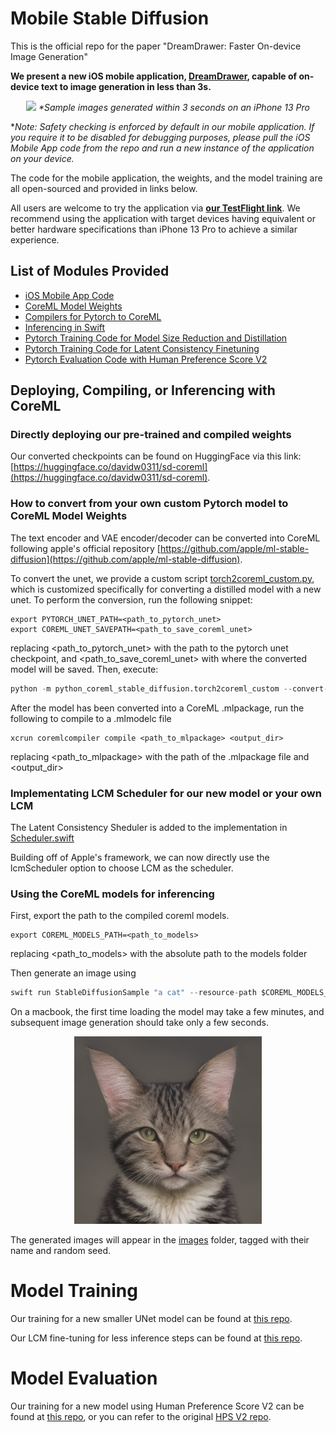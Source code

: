 # Mobile Stable Diffusion

This is the official repo for the paper "DreamDrawer: Faster On-device Image Generation"

**We present a new iOS mobile application, [DreamDrawer](https://testflight.apple.com/join/rL3YXpjO), capable of on-device text to image generation in less than 3s.**

<p align="center">
  <img src="assets/showcase.png"/>
  <i> *Sample images generated within 3 seconds on an iPhone 13 Pro </i>
</p> 

**Note: Safety checking is enforced by default in our mobile application. If you require it to be disabled for debugging purposes, please pull the iOS Mobile App code from the repo and run a new instance of the application on your device.*

The code for the mobile application, the weights, and the model training are all open-sourced and provided in links below. 

All users are welcome to try the application via **[our TestFlight link](https://testflight.apple.com/join/rL3YXpjO)**. We recommend using the application with target devices having equivalent or better hardware specifications than iPhone 13 Pro to achieve a similar experience.


## List of Modules Provided
- [iOS Mobile App Code](https://github.com/davidw0311/DreamDrawer)
- [CoreML Model Weights](https://huggingface.co/davidw0311/sd-coreml)
- [Compilers for Pytorch to CoreML](https://huggingface.co/davidw0311/sd-coreml)
- [Inferencing in Swift](https://huggingface.co/davidw0311/sd-coreml)
- [Pytorch Training Code for Model Size Reduction and Distillation](https://github.com/ngshikang/MobileDiffusionDistillation)
- [Pytorch Training Code for Latent Consistency Finetuning](https://github.com/davidw0311/diffusers)
- [Pytorch Evaluation Code with Human Preference Score V2](https://github.com/ngshikang/MobileDiffusionDistillation)

## Deploying, Compiling, or Inferencing with CoreML

### Directly deploying our pre-trained and compiled weights

Our converted checkpoints can be found on HuggingFace via this link: [https://huggingface.co/davidw0311/sd-coreml](https://huggingface.co/davidw0311/sd-coreml).

### How to convert from your own custom Pytorch model to CoreML Model Weights

The text encoder and VAE encoder/decoder can be converted into CoreML following apple's official repository [https://github.com/apple/ml-stable-diffusion](https://github.com/apple/ml-stable-diffusion).

To convert the unet, we provide a custom script [torch2coreml_custom.py](python_coreml_stable_diffusion/torch2coreml_custom.py), which is customized specifically for converting a distilled model with a new unet. To perform the conversion, run the following snippet:

```
export PYTORCH_UNET_PATH=<path_to_pytorch_unet>
export COREML_UNET_SAVEPATH=<path_to_save_coreml_unet>
```
replacing <path_to_pytorch_unet> with the path to the pytorch unet checkpoint, and <path_to_save_coreml_unet> with where the converted model will be saved. Then, execute:


```python
python -m python_coreml_stable_diffusion.torch2coreml_custom --convert-unet --model-version "lykon/absolutereality" -o $COREML_UNET_SAVEPATH --unet-path $PYTORCH_UNET_PATH --compute-unit CPU_AND_NE --quantize-nbits 6 --attention-implementation SPLIT_EINSUM
```

After the model has been converted into a CoreML .mlpackage, run the following to compile to a .mlmodelc file

```
xcrun coremlcompiler compile <path_to_mlpackage> <output_dir>
```
replacing <path_to_mlpackage> with the path of the .mlpackage file and <output_dir> 

### Implementating LCM Scheduler for our new model or your own LCM

The Latent Consistency Sheduler is added to the implementation in [Scheduler.swift](swift/StableDiffusion/pipeline/Scheduler.swift)

Building off of Apple's framework, we can now directly use the lcmScheduler option to choose LCM as the scheduler.

### Using the CoreML models for inferencing

First, export the path to the compiled coreml models.

```
export COREML_MODELS_PATH=<path_to_models>
```
replacing <path_to_models> with the absolute path to the models folder


Then generate an image using
```python
swift run StableDiffusionSample "a cat" --resource-path $COREML_MODELS_PATH --seed 123456 --disable-safety --compute-units cpuAndNeuralEngine --step-count 4 --output-path images --scheduler lcm --guidance-scale 1.0
```

On a macbook, the first time loading the model may take a few minutes, and subsequent image generation should take only a few seconds.

<p align="center">
  <img src="images/a_cat.123456.final.png" width="300" height="300"/>
</p>

The generated images will appear in the [images](images) folder, tagged with their name and random seed.

# Model Training 

Our training for a new smaller UNet model can be found at [this repo](https://github.com/ngshikang/MobileDiffusionDistillation).

Our LCM fine-tuning for less inference steps can be found at [this repo](https://github.com/davidw0311/diffusers).

# Model Evaluation

Our training for a new model using Human Preference Score V2 can be found at [this repo](https://github.com/ngshikang/MobileDiffusionDistillation), or you can refer to the original [HPS V2 repo](https://github.com/tgxs002/HPSv2).
